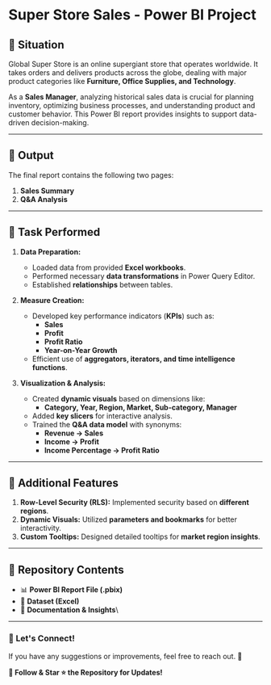 # Super Store Sales - Power BI Project

## 📌 Situation

Global Super Store is an online supergiant store that operates worldwide. It takes orders and delivers products across the globe, dealing with major product categories like **Furniture, Office Supplies, and Technology**.

As a **Sales Manager**, analyzing historical sales data is crucial for planning inventory, optimizing business processes, and understanding product and customer behavior. This Power BI report provides insights to support data-driven decision-making.

---

## 🎯 Output

The final report contains the following two pages:

1. **Sales Summary**
2. **Q&A Analysis**

---

## 🔧 Task Performed

1. **Data Preparation:**

   - Loaded data from provided **Excel workbooks**.
   - Performed necessary **data transformations** in Power Query Editor.
   - Established **relationships** between tables.

2. **Measure Creation:**

   - Developed key performance indicators (**KPIs**) such as:
     - **Sales**
     - **Profit**
     - **Profit Ratio**
     - **Year-on-Year Growth**
   - Efficient use of **aggregators, iterators, and time intelligence functions**.

3. **Visualization & Analysis:**

   - Created **dynamic visuals** based on dimensions like:
     - **Category, Year, Region, Market, Sub-category, Manager**
   - Added **key slicers** for interactive analysis.
   - Trained the **Q&A data model** with synonyms:
     - **Revenue → Sales**
     - **Income → Profit**
     - **Income Percentage → Profit Ratio**

---

## 🚀 Additional Features

1. **Row-Level Security (RLS):** Implemented security based on **different regions**.
2. **Dynamic Visuals:** Utilized **parameters and bookmarks** for better interactivity.
3. **Custom Tooltips:** Designed detailed tooltips for **market region insights**.

---

## 📂 Repository Contents

- 📊 **Power BI Report File (.pbix)**
- 📄 **Dataset (Excel)**
- 📝 **Documentation & Insights**\


---

### 📢 Let's Connect!

If you have any suggestions or improvements, feel free to reach out. 🚀

**🔗 Follow & Star ⭐ the Repository for Updates!**

